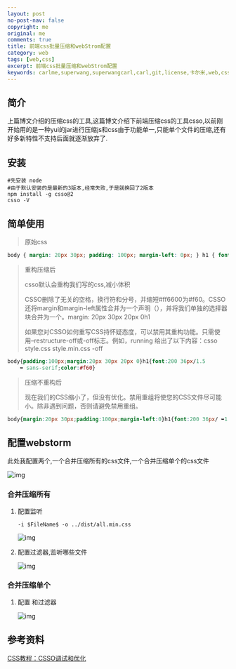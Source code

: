 ```yaml
---
layout: post
no-post-nav: false 
copyright: me
original: me
comments: true
title: 前端css批量压缩和webStrom配置
category: web
tags: [web,css]
excerpt: 前端css批量压缩和webStrom配置
keywords: carlme,superwang,superwangcarl,carl,git,license,卡尔米,web,css
---
```


## 简介

上篇博文介绍的压缩css的工具,这篇博文介绍下前端压缩css的工具csso,以前刚开始用的是一种yui的jar进行压缩js和css由于功能单一,只能单个文件的压缩,还有好多新特性不支持后面就逐渐放弃了.

## 安装

```shell
#先安装 node
#由于默认安装的是最新的3版本,经常失败,于是就换回了2版本
npm install -g csso@2
csso -V
```

## 简单使用

> 原始css

```css
body { margin: 20px 30px; padding: 100px; margin-left: 0px; } h1 { font: 200 36px / 1.5 sans-serif; } h1 { color: #ff6600; }
```

>  重构压缩后
>
>  csso默认会重构我们写的css,减小体积
>
>  CSSO删除了无关的空格，换行符和分号，并缩短#ff6600为#f60。CSSO还将margin和margin-left属性合并为一个声明（），并将我们单独的选择器块合并为一个。margin: 20px 30px 20px 0h1
>
>  如果您对CSSO如何重写CSS持怀疑态度，可以禁用其重构功能。只需使用–restructure-off或-off标志。例如，running 给出了以下内容：csso style.css style.min.css -off

```css
body{padding:100px;margin:20px 30px 20px 0}h1{font:200 36px/1.5
    ➥ sans-serif;color:#f60}
```

> 压缩不重构后
>
> 现在我们的CSS缩小了，但没有优化。禁用重组将使您的CSS文件尽可能小。除非遇到问题，否则请避免禁用重组。

```css
body{margin:20px 30px;padding:100px;margin-left:0}h1{font:200 36px/ ➥1.5 sans-serif}h1{color:#f60}
```

## 配置webstorm

此处我配置两个,一个合并压缩所有的css文件,一个合并压缩单个的css文件

![img]({{site.cdn}}/assets/images/blog/2019/20190901232442.jpg)

### 合并压缩所有

1. 配置监听

   ```
   -i $FileName$ -o ../dist/all.min.css
   ```

   ![img]({{site.cdn}}/assets/images/blog/2019/20190901232806.jpg)

2. 配置过滤器,监听哪些文件

   ![img]({{site.cdn}}/assets/images/blog/2019/20190901232858.jpg)

### 合并压缩单个

1. 配置 和过滤器

   ![img]({{site.cdn}}/assets/images/blog/2019/20190901233033.jpg)

## 参考资料

[CSS教程：CSSO调试和优化](https://www.simcf.cc/4093.html)